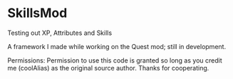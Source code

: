 SkillsMod
=========

Testing out XP, Attributes and Skills

A framework I made while working on the Quest mod; still in development.

Permissions: Permission to use this code is granted so long as you credit me (coolAlias) as the original source author. Thanks for cooperating.
